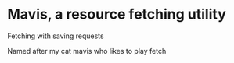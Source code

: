 # Mavis, a resource fetching utility
Fetching with saving requests

Named after my cat mavis who likes to play fetch
